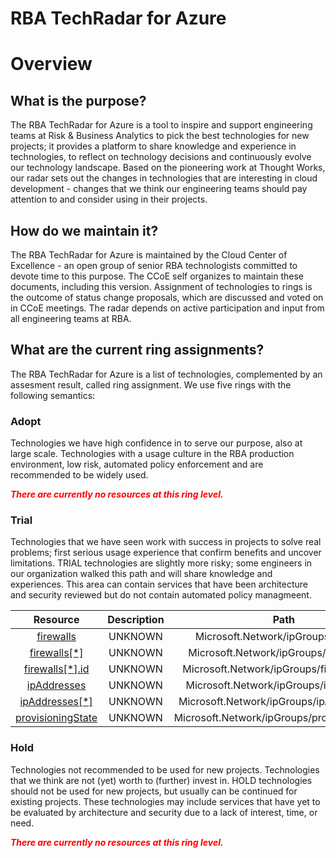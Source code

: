 
RBA TechRadar for Azure
=======================

# Overview

## What is the purpose?


The RBA TechRadar for Azure is a tool to inspire and support engineering teams at Risk & Business Analytics to pick the best technologies for new projects; it provides a platform to share knowledge and experience in technologies, to reflect on technology decisions and continuously evolve our technology landscape.  Based on the pioneering work at Thought Works, our radar sets out the changes in technologies that are interesting in cloud development - changes that we think our engineering teams should pay attention to and consider using in their projects.
## How do we maintain it?


The RBA TechRadar for Azure is maintained by the Cloud Center of Excellence - an open group of senior RBA technologists committed to devote time to this purpose.  The CCoE self organizes to maintain these documents, including this version.  Assignment of technologies to rings is the outcome of status change proposals, which are discussed and voted on in CCoE meetings.  The radar depends on active participation and input from all engineering teams at RBA.
## What are the current ring assignments?


The RBA TechRadar for Azure is a list of technologies, complemented by an assesment result, called ring assignment.  We use five rings with the following semantics:
### Adopt


Technologies we have high confidence in to serve our purpose, also at large scale.  Technologies with a usage culture in the RBA production environment, low risk, automated policy enforcement and are recommended to be widely used.  
  
***<font color="red"> There are currently no resources at this ring level. </font>***
### Trial


Technologies that we have seen work with success in projects to solve real problems;  first serious usage experience that confirm benefits and uncover limitations.  TRIAL technologies are slightly more risky; some engineers in our organization walked this path and will share knowledge and experiences.  This area can contain services that have been architecture and security reviewed but do not contain automated policy managmeent.  

|Resource|Description|Path|Status|
| :---: | :---: | :---: | :---: |
|[firewalls](https://github.com/openrba/python-azure-techradar/blob/master/Microsoft.Network/ipGroups/firewalls/README.md)|UNKNOWN|Microsoft.Network/ipGroups/firewalls|TRIAL|
|[firewalls[*]](https://github.com/openrba/python-azure-techradar/blob/master/Microsoft.Network/ipGroups/firewalls[*]/README.md)|UNKNOWN|Microsoft.Network/ipGroups/firewalls[*]|TRIAL|
|[firewalls[*].id](https://github.com/openrba/python-azure-techradar/blob/master/Microsoft.Network/ipGroups/firewalls[*].id/README.md)|UNKNOWN|Microsoft.Network/ipGroups/firewalls[*].id|TRIAL|
|[ipAddresses](https://github.com/openrba/python-azure-techradar/blob/master/Microsoft.Network/ipGroups/ipAddresses/README.md)|UNKNOWN|Microsoft.Network/ipGroups/ipAddresses|TRIAL|
|[ipAddresses[*]](https://github.com/openrba/python-azure-techradar/blob/master/Microsoft.Network/ipGroups/ipAddresses[*]/README.md)|UNKNOWN|Microsoft.Network/ipGroups/ipAddresses[*]|TRIAL|
|[provisioningState](https://github.com/openrba/python-azure-techradar/blob/master/Microsoft.Network/ipGroups/provisioningState/README.md)|UNKNOWN|Microsoft.Network/ipGroups/provisioningState|TRIAL|

### Hold


Technologies not recommended to be used for new projects. Technologies that we think are not (yet) worth to (further) invest in.  HOLD technologies should not be used for new projects, but usually can be continued for existing projects.  These technologies may include services that have yet to be evaluated by architecture and security due to a lack of interest, time, or need.  
  
***<font color="red"> There are currently no resources at this ring level. </font>***